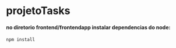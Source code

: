 # projetoTasks

#### no diretorio frontend/frontendapp instalar dependencias do node:

``` npm install ```